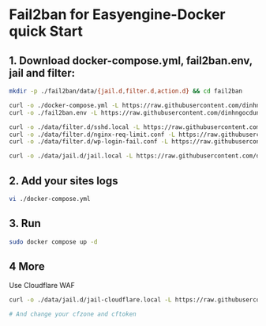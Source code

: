 # Fail2ban for Easyengine-Docker quick Start 
## 1. Download docker-compose.yml, fail2ban.env, jail and filter:
```bash
mkdir -p ./fail2ban/data/{jail.d,filter.d,action.d} && cd fail2ban

curl -o ./docker-compose.yml -L https://raw.githubusercontent.com/dinhngocdung/easyengine-docker-stack/refs/heads/main/fail2ban/docker-compose.yml
curl -o ./fail2ban.env -L https://raw.githubusercontent.com/dinhngocdung/easyengine-docker-stack/refs/heads/main/fail2ban/fail2ban.env

curl -o ./data/filter.d/sshd.local -L https://raw.githubusercontent.com/dinhngocdung/easyengine-docker-stack/refs/heads/main/fail2ban/filter.d/sshd.local
curl -o ./data/filter.d/nginx-req-limit.conf -L https://raw.githubusercontent.com/dinhngocdung/easyengine-docker-stack/refs/heads/main/fail2ban/filter.d/nginx-req-limit.conf
curl -o ./data/filter.d/wp-login-fail.conf -L https://raw.githubusercontent.com/dinhngocdung/easyengine-docker-stack/refs/heads/main/fail2ban/filter.d/wp-login-fail.conf

curl -o ./data/jail.d/jail.local -L https://raw.githubusercontent.com/dinhngocdung/easyengine-docker-stack/refs/heads/main/fail2ban/jail.d/jail.local
```
## 2. Add your sites logs
```bash
vi ./docker-compose.yml
```
## 3. Run
```bash
sudo docker compose up -d
```

## 4 More
Use Cloudflare WAF
```bash
curl -o ./data/jail.d/jail-cloudflare.local -L https://raw.githubusercontent.com/dinhngocdung/easyengine-docker-stack/refs/heads/main/fail2ban/jail.d/jail-cloudflare.local

# And change your cfzone and cftoken
```
